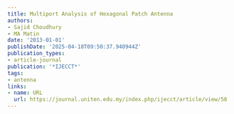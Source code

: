 ```yaml
---
title: Multiport Analysis of Hexagonal Patch Antenna
authors:
- Sajid Choudhury
- MA Matin
date: '2013-01-01'
publishDate: '2025-04-18T09:50:37.940944Z'
publication_types:
- article-journal
publication: '*IJECCT*'
tags:
- antenna
links:
- name: URL
  url: https://journal.uniten.edu.my/index.php/ijecct/article/view/58
---
```

